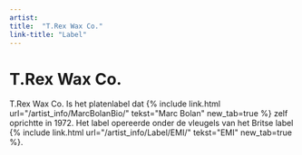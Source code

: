 ```yaml
---
artist: 
title:  "T.Rex Wax Co."
link-title: "Label"
---
```


# T.Rex Wax Co.

<span class="bio-cd"> T.Rex Wax Co. </span>
Is het platenlabel dat {% include link.html url="/artist_info/MarcBolanBio/" tekst="Marc Bolan" new_tab=true %} zelf oprichtte in 1972. Het label opereerde onder de vleugels van het Britse label {% include link.html url="/artist_info/Label/EMI/" tekst="EMI" new_tab=true %}.
